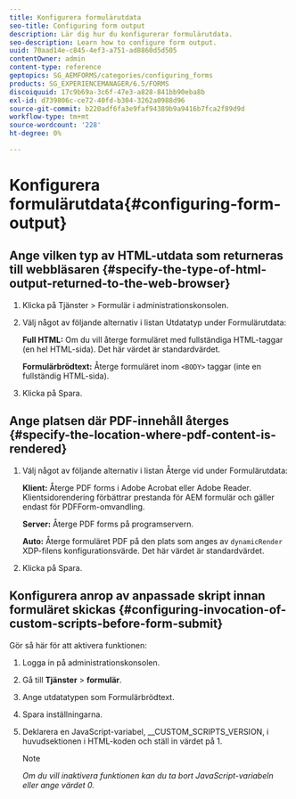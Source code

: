 ```yaml
---
title: Konfigurera formulärutdata
seo-title: Configuring form output
description: Lär dig hur du konfigurerar formulärutdata.
seo-description: Learn how to configure form output.
uuid: 70aad14e-c845-4ef3-a751-ad8860d5d505
contentOwner: admin
content-type: reference
geptopics: SG_AEMFORMS/categories/configuring_forms
products: SG_EXPERIENCEMANAGER/6.5/FORMS
discoiquuid: 17c9b69a-3c6f-47e3-a828-841bb90eba8b
exl-id: d739806c-ce72-40fd-b304-3262a0988d96
source-git-commit: b220adf6fa3e9faf94389b9a9416b7fca2f89d9d
workflow-type: tm+mt
source-wordcount: '228'
ht-degree: 0%

---
```


# Konfigurera formulärutdata{#configuring-form-output}

## Ange vilken typ av HTML-utdata som returneras till webbläsaren {#specify-the-type-of-html-output-returned-to-the-web-browser}

1. Klicka på Tjänster > Formulär i administrationskonsolen.
1. Välj något av följande alternativ i listan Utdatatyp under Formulärutdata:

   **Full HTML:** Om du vill återge formuläret med fullständiga HTML-taggar (en hel HTML-sida). Det här värdet är standardvärdet.

   **Formulärbrödtext:** Återge formuläret inom `<BODY>` taggar (inte en fullständig HTML-sida).

1. Klicka på Spara.

## Ange platsen där PDF-innehåll återges {#specify-the-location-where-pdf-content-is-rendered}

1. Välj något av följande alternativ i listan Återge vid under Formulärutdata:

   **Klient:** Återge PDF forms i Adobe Acrobat eller Adobe Reader. Klientsidorendering förbättrar prestanda för AEM formulär och gäller endast för PDFForm-omvandling.

   **Server:** Återge PDF forms på programservern.

   **Auto:** Återge formuläret PDF på den plats som anges av `dynamicRender` XDP-filens konfigurationsvärde. Det här värdet är standardvärdet.

1. Klicka på Spara.

## Konfigurera anrop av anpassade skript innan formuläret skickas {#configuring-invocation-of-custom-scripts-before-form-submit}

Gör så här för att aktivera funktionen:

1. Logga in på administrationskonsolen.
1. Gå till **Tjänster** > **formulär**.
1. Ange utdatatypen som Formulärbrödtext.
1. Spara inställningarna.
1. Deklarera en JavaScript-variabel, __CUSTOM_SCRIPTS_VERSION, i huvudsektionen i HTML-koden och ställ in värdet på 1.

   >[!NOTE]
   >
   >*Om du vill inaktivera funktionen kan du ta bort JavaScript-variabeln eller ange värdet 0.*
